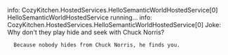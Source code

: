 info: CozyKitchen.HostedServices.HelloSemanticWorldHostedService[0]
      HelloSemanticWorldHostedService running...
info: CozyKitchen.HostedServices.HelloSemanticWorldHostedService[0]
      Joke: Why don't they play hide and seek with Chuck Norris?

      Because nobody hides from Chuck Norris, he finds you.
